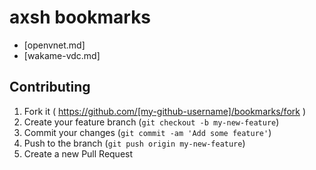 # axsh bookmarks

+ [openvnet.md]
+ [wakame-vdc.md]

## Contributing

1. Fork it ( https://github.com/[my-github-username]/bookmarks/fork )
2. Create your feature branch (`git checkout -b my-new-feature`)
3. Commit your changes (`git commit -am 'Add some feature'`)
4. Push to the branch (`git push origin my-new-feature`)
5. Create a new Pull Request
